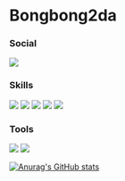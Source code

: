 # Bongbong2da
### Social

[<img src="https://img.shields.io/badge/Velog-F7DF1E?style=social&logo=Velog&logoColor=black"/>](https://velog.io/@bongbong2da)


### Skills

<img src="https://img.shields.io/badge/JavaScript-F7DF1E?style=for-the-badge&logo=JavaScript&logoColor=black"/>
<img src="https://img.shields.io/badge/TypeScript-ffffff?style=for-the-badge&logo=TypeScript&logoColor=#F7DF1E"/>
<img src="https://img.shields.io/badge/React-61DAFB?style=for-the-badge&logo=React&logoColor=black"/>
<img src="https://img.shields.io/badge/React_Native-000000?style=for-the-badge&logo=React&logoColor=#F7DF1E"/>
<img src="https://img.shields.io/badge/Node-339933?style=for-the-badge&logo=Node.js&logoColor=black"/>

### Tools

<img src="https://img.shields.io/badge/MobX-FF9955?style=for-the-badge&logo=Mobx&logoColor=black"/>
<img src="https://img.shields.io/badge/Git-F05032?style=for-the-badge&logo=Git&logoColor=black"/>

[![Anurag's GitHub stats](https://github-readme-stats.vercel.app/api?username=bongbong2da)](https://github.com/anuraghazra/github-readme-stats)

